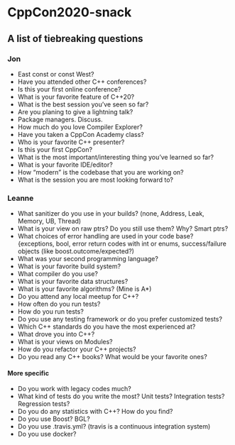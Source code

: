 # CppCon2020-snack

## A list of tiebreaking questions 

### Jon

* East const or const West?
* Have you attended other C++ conferences?
* Is this your first online conference?
* What is your favorite feature of C++20?
* What is the best session you’ve seen so far?
* Are you planing to give a lightning talk?
* Package managers. Discuss.
* How much do you love Compiler Explorer?
* Have you taken a CppCon Academy class?
* Who is your favorite C++ presenter?
* Is this your first CppCon?
* What is the most important/interesting thing you’ve learned so far?
* What is your favorite IDE/editor?
* How “modern” is the codebase that you are working on?
* What is the session you are most looking forward to?

### Leanne

* What sanitizer do you use in your builds? (none, Address, Leak, Memory, UB, Thread)
* What is your view on raw ptrs? Do you still use them? Why? Smart ptrs?
* What choices of error handling are used in your code base? {exceptions, bool, error return codes with int or enums, success/failure objects (like boost.outcome/expected?)
* What was your second programming language?
* What is your favorite build system?
* What compiler do you use?
* What is your favorite data structures?
* What is your favorite algorithms? (Mine is A*)
* Do you attend any local meetup for C++?
* How often do you run tests? 
* How do you run tests? 
* Do you use any testing framework or do you prefer customized tests?
* Which C++ standards do you have the most experienced at?
* What drove you into C++?
* What is your views on Modules?
* How do you refactor your C++ projects?
* Do you read any C++ books? What would be your favorite ones?

#### More specific

* Do you work with legacy codes much?
* What kind of tests do you write the most? Unit tests? Integration tests? Regression tests?
* Do you do any statistics with C++? How do you find?
* Do you use Boost? BGL?
* Do you use .travis.yml? (travis is a continuous integration system)
* Do you use docker?

